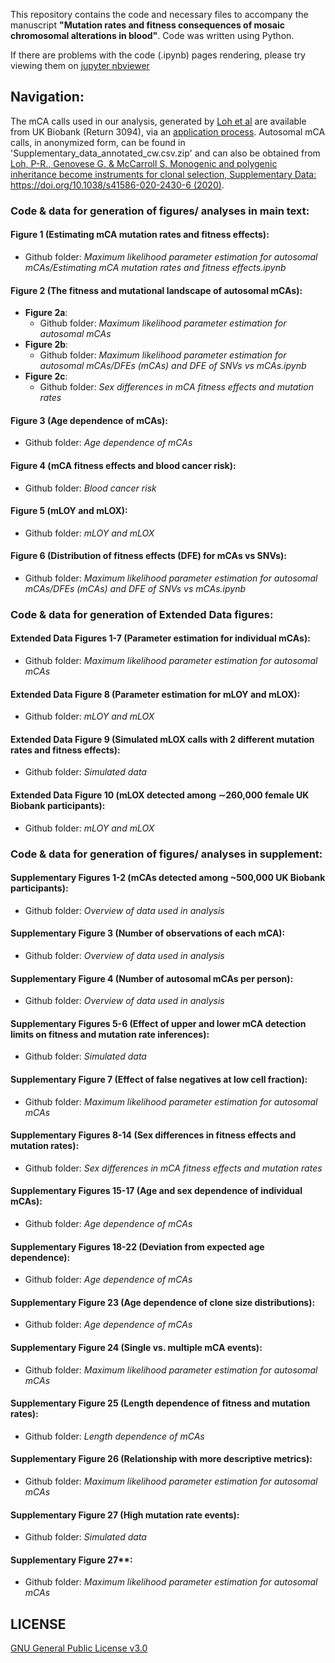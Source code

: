 This repository contains the code and necessary files to accompany the manuscript **"Mutation rates and fitness consequences of mosaic chromosomal alterations in blood"**. Code was written using Python. 

If there are problems with the code (.ipynb) pages rendering, please try viewing them on [jupyter nbviewer](https://nbviewer.org/github/blundelllab/mCA-mutation-rates-fitness-consequences/tree/main/)

## Navigation:
The mCA calls used in our analysis, generated by [Loh et al](https://www.nature.com/articles/s41586-020-2430-6) are available from UK Biobank (Return 3094), via an [application process](http://www.ukbiobank.ac.uk/using-the-resource/). Autosomal mCA calls, in anonymized form, can be found in 'Supplementary_data_annotated_cw.csv.zip' and can also be obtained from [Loh, P-R., Genovese G. & McCarroll S. Monogenic and polygenic inheritance become instruments for clonal selection, Supplementary Data: https://doi.org/10.1038/s41586-020-2430-6 (2020)](https://www.nature.com/articles/s41586-020-2430-6).

### Code & data for generation of figures/ analyses in main text:
#### Figure 1 (Estimating mCA mutation rates and fitness effects):
- Github folder: _Maximum likelihood parameter estimation for autosomal mCAs/Estimating mCA mutation rates and fitness effects.ipynb_

#### Figure 2 (The fitness and mutational landscape of autosomal mCAs):
- **Figure 2a**:
    - Github folder: _Maximum likelihood parameter estimation for autosomal mCAs_
- **Figure 2b**:
    - Github folder: _Maximum likelihood parameter estimation for autosomal mCAs/DFEs (mCAs) and DFE of SNVs vs mCAs.ipynb_
- **Figure 2c**:
    - Github folder: _Sex differences in mCA fitness effects and mutation rates_
    
#### Figure 3 (Age dependence of mCAs):
- Github folder: _Age dependence of mCAs_
    
#### Figure 4 (mCA fitness effects and blood cancer risk):
- Github folder: _Blood cancer risk_
  
#### Figure 5 (mLOY and mLOX):
- Github folder: _mLOY and mLOX_
  
#### Figure 6 (Distribution of fitness effects (DFE) for mCAs vs SNVs):
- Github folder: _Maximum likelihood parameter estimation for autosomal mCAs/DFEs (mCAs) and DFE of SNVs vs mCAs.ipynb_

 
### Code & data for generation of Extended Data figures:
#### Extended Data Figures 1-7 (Parameter estimation for individual mCAs):
- Github folder: _Maximum likelihood parameter estimation for autosomal mCAs_
 
#### Extended Data Figure 8 (Parameter estimation for mLOY and mLOX):
- Github folder: _mLOY and mLOX_

#### Extended Data Figure 9 (Simulated mLOX calls with 2 different mutation rates and fitness effects):
- Github folder: _Simulated data_
 
#### Extended Data Figure 10 (mLOX detected among ∼260,000 female UK Biobank participants):
- Github folder: _mLOY and mLOX_


### Code & data for generation of figures/ analyses in supplement:
#### Supplementary Figures 1-2 (mCAs detected among ~500,000 UK Biobank participants):
- Github folder: _Overview of data used in analysis_

#### Supplementary Figure 3 (Number of observations of each mCA):
- Github folder: _Overview of data used in analysis_

#### Supplementary Figure 4 (Number of autosomal mCAs per person):
- Github folder: _Overview of data used in analysis_

#### Supplementary Figures 5-6 (Effect of upper and lower mCA detection limits on fitness and mutation rate inferences):
- Github folder: _Simulated data_
  
#### Supplementary Figure 7 (Effect of false negatives at low cell fraction):
- Github folder: _Maximum likelihood parameter estimation for autosomal mCAs_

#### Supplementary Figures 8-14 (Sex differences in fitness effects and mutation rates):
- Github folder: _Sex differences in mCA fitness effects and mutation rates_
      
#### Supplementary Figures 15-17 (Age and sex dependence of individual mCAs):
- Github folder: _Age dependence of mCAs_

#### Supplementary Figures 18-22 (Deviation from expected age dependence):
- Github folder: _Age dependence of mCAs_

#### Supplementary Figure 23 (Age dependence of clone size distributions):
- Github folder: _Age dependence of mCAs_
  
#### Supplementary Figure 24 (Single vs. multiple mCA events):
- Github folder: _Maximum likelihood parameter estimation for autosomal mCAs_
    
#### Supplementary Figure 25 (Length dependence of fitness and mutation rates):
- Github folder: _Length dependence of mCAs_

#### Supplementary Figure 26 (Relationship with more descriptive metrics):
- Github folder: _Maximum likelihood parameter estimation for autosomal mCAs_

#### Supplementary Figure 27 (High mutation rate events):
- Github folder: _Simulated data_

#### Supplementary Figure 27**:
- Github folder: _Maximum likelihood parameter estimation for autosomal mCAs_

## LICENSE
[GNU General Public License v3.0](https://choosealicense.com/licenses/gpl-3.0/)
